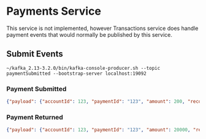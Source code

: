 # Payments Service

This service is not implemented, however Transactions service does handle payment events that would normally be published by this service.

## Submit Events
`~/kafka_2.13-3.2.0/bin/kafka-console-producer.sh --topic paymentSubmitted --bootstrap-server localhost:19092`

### Payment Submitted

```json
{"payload": {"accountId": 123, "paymentId": "123", "amount": 200, "recordedTimestamp": 1658108329}, "eventId": "123", "eventName": "paymentSubmitted", "eventTimestamp": 1658108329}
```

### Payment Returned

```json
{"payload": {"accountId": 123, "paymentId": "123", "amount": 20000, "recordedTimestamp": 1658108329}, "eventId": "123", "eventName": "paymentSubmitted", "eventTimestamp": 1658108329}
```
